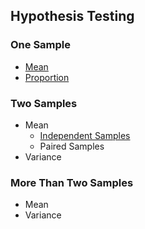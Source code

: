 ## Hypothesis Testing
### One Sample
- [Mean]([SC]-Descriptive-Analytics/[SC]-Hypothesis-Testing/[M]-One-Sample_Mean.md)
- [Proportion]([SC]-Descriptive-Analytics/[SC]-Hypothesis-Testing/[M]-One-Sample_Proportion.md)
### Two Samples
- Mean
  - [Independent Samples]([SC]-Descriptive-Analytics/[SC]-Hypothesis-Testing/[M]-Two-Samples_Mean_Independent.md)
  - Paired Samples
- Variance
### More Than Two Samples
- Mean
- Variance
